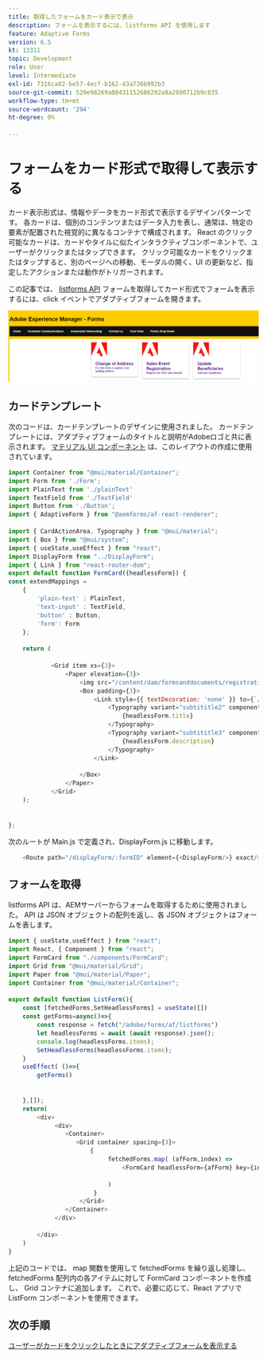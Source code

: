 ```yaml
---
title: 取得したフォームをカード表示で表示
description: フォームを表示するには、listforms API を使用します
feature: Adaptive Forms
version: 6.5
kt: 13311
topic: Development
role: User
level: Intermediate
exl-id: 7316ca02-be57-4ecf-b162-43a736b992b3
source-git-commit: 529e98269a08431152686202a8a2890712b9c835
workflow-type: tm+mt
source-wordcount: '294'
ht-degree: 0%

---
```


# フォームをカード形式で取得して表示する

カード表示形式は、情報やデータをカード形式で表示するデザインパターンです。 各カードは、個別のコンテンツまたはデータ入力を表し、通常は、特定の要素が配置された視覚的に異なるコンテナで構成されます。
React のクリック可能なカードは、カードやタイルに似たインタラクティブコンポーネントで、ユーザーがクリックまたはタップできます。 クリック可能なカードをクリックまたはタップすると、別のページへの移動、モーダルの開く、UI の更新など、指定したアクションまたは動作がトリガーされます。

この記事では、 [listforms API](https://opensource.adobe.com/aem-forms-af-runtime/api/#tag/List-Forms/operation/listForms) フォームを取得してカード形式でフォームを表示するには、click イベントでアダプティブフォームを開きます。

![カード表示](./assets/card-view-forms.png)

## カードテンプレート

次のコードは、カードテンプレートのデザインに使用されました。 カードテンプレートには、アダプティブフォームのタイトルと説明がAdobeロゴと共に表示されます。 [マテリアル UI コンポーネント](https://mui.com/) は、このレイアウトの作成に使用されています。



```javascript
import Container from "@mui/material/Container";
import Form from './Form';
import PlainText from './plainText'
import TextField from './TextField'
import Button from './Button';
import { AdaptiveForm } from "@aemforms/af-react-renderer";

import { CardActionArea, Typography } from "@mui/material";
import { Box } from "@mui/system";
import { useState,useEffect } from "react";
import DisplayForm from "../DisplayForm";
import { Link } from "react-router-dom";
export default function FormCard({headlessForm}) {
const extendMappings =
    {
        'plain-text' : PlainText,
        'text-input' : TextField,
        'button' : Button,
        'form': Form
    };
   
    return (
        
            <Grid item xs={3}>
                <Paper elevation={3}>
                    <img src="/content/dam/formsanddocuments/registrationform/jcr:content/renditions/cq5dam.thumbnail.48.48.png" className="img"/>
                    <Box padding={3}>
                        <Link style={{ textDecoration: 'none' }} to={`/displayForm${headlessForm.id}`}>
                            <Typography variant="subtititle2" component="h2">
                                {headlessForm.title}
                            </Typography>
                            <Typography variant="subtititle3" component="h4">
                                {headlessForm.description}
                            </Typography>
                        </Link>
                
                    </Box>
                </Paper>
            </Grid>
    );
    

};
```

次のルートが Main.js で定義され、DisplayForm.js に移動します。

```javascript
    <Route path="/displayForm/:formID" element={<DisplayForm/>} exact/>
```

## フォームを取得

listforms API は、AEMサーバーからフォームを取得するために使用されました。 API は JSON オブジェクトの配列を返し、各 JSON オブジェクトはフォームを表します。

```javascript
import { useState,useEffect } from "react";
import React, { Component } from "react";
import FormCard from "./components/FormCard";
import Grid from "@mui/material/Grid";
import Paper from "@mui/material/Paper";
import Container from "@mui/material/Container";
 
export default function ListForm(){
    const [fetchedForms,SetHeadlessForms] = useState([])
    const getForms=async()=>{
        const response = fetch("/adobe/forms/af/listforms")
        let headlessForms = await (await response).json();
        console.log(headlessForms.items);
        SetHeadlessForms(headlessForms.items);
    }
    useEffect( ()=>{
        getForms()
        

    },[]);
    return(
        <div>
             <div>
                <Container>
                   <Grid container spacing={3}>
                       {
                            fetchedForms.map( (afForm,index) =>
                                <FormCard headlessForm={afForm} key={index}/>
                         
                            )
                        }
                    </Grid>
                </Container>
             </div>

        </div>
    )
}
```

上記のコードでは、 map 関数を使用して fetchedForms を繰り返し処理し、 fetchedForms 配列内の各アイテムに対して FormCard コンポーネントを作成し、 Grid コンテナに追加します。 これで、必要に応じて、React アプリで ListForm コンポーネントを使用できます。

## 次の手順

[ユーザーがカードをクリックしたときにアダプティブフォームを表示する](./open-form-card-view.md)